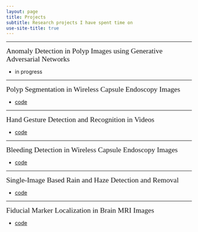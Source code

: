 ```yaml
---
layout: page
title: Projects
subtitle: Research projects I have spent time on 
use-site-title: true
---
```


---
<span style="font-family:Papyrus; font-size:1.4em;">Anomaly Detection in Polyp Images using Generative Adversarial Networks</span>
- in progress
---

<span style="font-family:Papyrus; font-size:1.4em;">Polyp Segmentation in Wireless Capsule Endoscopy Images</span>
- [code](https://github.com/abhinav-2912/Polyp-Segmentation)
---

<span style="font-family:Papyrus; font-size:1.4em;">Hand Gesture Detection and Recognition in Videos</span>
- [code](https://github.com/abhinav-2912/Gesture-Detection)
---

<span style="font-family:Papyrus; font-size:1.4em;">Bleeding Detection in Wireless Capsule Endoscopy Images</span>
- [code](https://github.com/abhinav-2912/Bleeding-Detection)
---

<span style="font-family:Papyrus; font-size:1.4em;">Single-Image Based Rain and Haze Detection and Removal</span>
- [code](https://github.com/abhinav-2912/Rain-Haze-Removal)
---

<span style="font-family:Papyrus; font-size:1.4em;">Fiducial Marker Localization in Brain MRI Images</span>
- [code](https://github.com/abhinav-2912/Fiducial-Localization)